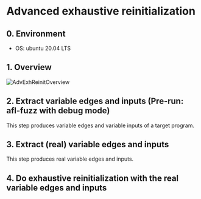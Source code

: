# Advanced exhaustive reinitialization

## 0. Environment
- OS: ubuntu 20.04 LTS

## 1. Overview

![AdvExhReinitOverview](https://user-images.githubusercontent.com/3887348/167621236-19c4d543-e4be-47ea-af5e-8449d09319e3.png "AdvExhReinitOverview")

## 2. Extract variable edges and inputs (Pre-run: afl-fuzz with debug mode)

This step produces variable edges and variable inputs of a target program.

## 3. Extract (real) variable edges and inputs

This step produces real variable edges and inputs.

## 4. Do exhaustive reinitialization with the real variable edges and inputs


